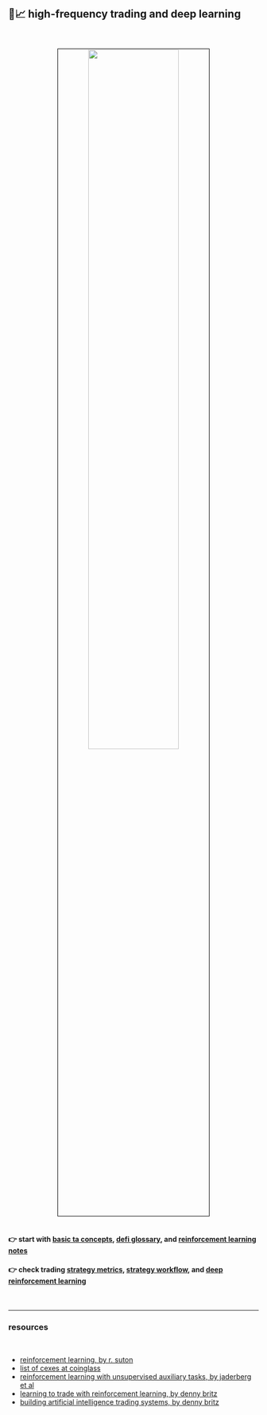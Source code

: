 ## 🧠📈 high-frequency trading and deep learning

<br>
<p align="center">
<img src="https://github.com/go-outside-labs/ml-ai-agents-py/assets/138340846/833b8264-f0cb-4f45-a3a2-986345b376d6" width="60%" align="center" style="padding:1px;border:1px solid black;"/>

<br>
<br>

#### 👉 start with [basic ta concepts](trading_on_gmx.md), [defi glossary](defi_glossary.md), and [reinforcement learning notes](reinforcement_learning.md)
#### 👉 check trading [strategy metrics](strategy_metrics.md), [strategy workflow](strategy_workflow.md), and [deep reinforcement learning](deep_reinforcement_learning.md)



<br>

---

### resources

<br>

* [reinforcement learning, by r. suton](https://github.com/midsumm3rDAO/library/blob/main/books/SuttonBartoIPRLBook2ndEd.pdf)
* [list of cexes at coinglass](https://www.coinglass.com/)
* [reinforcement learning with unsupervised auxiliary tasks, by jaderberg et al](https://arxiv.org/abs/1611.05397)
* [learning to trade with reinforcement learning, by denny britz](https://dennybritz.com/posts/wildml/learning-to-trade-with-reinforcement-learning/)
* [building artificial intelligence trading systems, by denny britz](https://dennybritz.com/posts/building-ai-trading-systems/)








